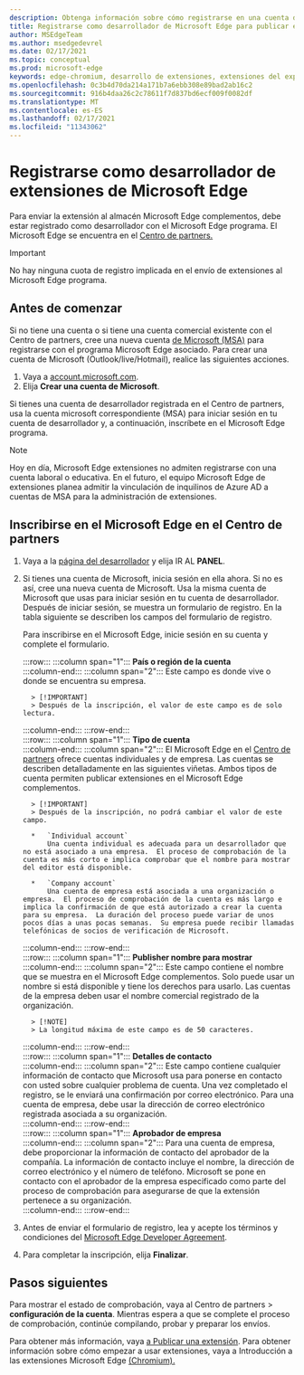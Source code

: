 ```yaml
---
description: Obtenga información sobre cómo registrarse en una cuenta de desarrollador para publicar extensiones en Microsoft Edge de complementos
title: Registrarse como desarrollador de Microsoft Edge para publicar extensiones
author: MSEdgeTeam
ms.author: msedgedevrel
ms.date: 02/17/2021
ms.topic: conceptual
ms.prod: microsoft-edge
keywords: edge-chromium, desarrollo de extensiones, extensiones del explorador, complementos, centro de partners, desarrollador
ms.openlocfilehash: 0c3b4d70da214a171b7a6ebb308e89bad2ab16c2
ms.sourcegitcommit: 916b4daa26c2c78611f7d837bd6ecf009f0082df
ms.translationtype: MT
ms.contentlocale: es-ES
ms.lasthandoff: 02/17/2021
ms.locfileid: "11343062"
---
```

# Registrarse como desarrollador de extensiones de Microsoft Edge  

Para enviar la extensión al almacén Microsoft Edge complementos, debe estar registrado como desarrollador con el Microsoft Edge programa.  El Microsoft Edge se encuentra en el [Centro de partners.][MicrosoftPartnerCenter]  

> [!IMPORTANT]
> No hay ninguna cuota de registro implicada en el envío de extensiones al Microsoft Edge programa.  

##  <a name="before-you-begin"></a>Antes de comenzar  

Si no tiene una cuenta o si tiene una cuenta comercial existente con el Centro de partners, cree una nueva cuenta [de Microsoft (MSA)][WindowsCommunityEverythingAboutMicrosoftAccounts] para registrarse con el programa Microsoft Edge asociado.  Para crear una cuenta de Microsoft \(Outlook/live/Hotmail\), realice las siguientes acciones.  

1.  Vaya a [account.microsoft.com][MicrosoftAccount].  
1.  Elija **Crear una cuenta de Microsoft**.  
    
Si tienes una cuenta de desarrollador registrada en el Centro de partners, usa la cuenta microsoft correspondiente \(MSA\) para iniciar sesión en tu cuenta de desarrollador y, a continuación, inscríbete en el Microsoft Edge programa.  

> [!NOTE]
> Hoy en día, Microsoft Edge extensiones no admiten registrarse con una cuenta laboral o educativa.  En el futuro, el equipo Microsoft Edge de extensiones planea admitir la vinculación de inquilinos de Azure AD a cuentas de MSA para la administración de extensiones.  

##  <a name="enroll-in-the-microsoft-edge-program-on-partner-center"></a>Inscribirse en el Microsoft Edge en el Centro de partners  

1.  Vaya a la [página del desarrollador][MicrosoftPartnerCenter] y elija IR AL **PANEL**.  
1.  Si tienes una cuenta de Microsoft, inicia sesión en ella ahora.  Si no es así, cree una nueva cuenta de Microsoft.  Usa la misma cuenta de Microsoft que usas para iniciar sesión en tu cuenta de desarrollador.  Después de iniciar sesión, se muestra un formulario de registro. En la tabla siguiente se describen los campos del formulario de registro.  
    
    Para inscribirse en el Microsoft Edge, inicie sesión en su cuenta y complete el formulario.  
    
    :::row:::
       :::column span="1":::
          **País o región de la cuenta**  
       :::column-end:::
       :::column span="2":::
          Este campo es donde vive o donde se encuentra su empresa.  
          
          > [!IMPORTANT]
          > Después de la inscripción, el valor de este campo es de solo lectura.  
          
       :::column-end:::
    :::row-end:::  
    :::row:::
       :::column span="1":::
          **Tipo de cuenta**  
       :::column-end:::
       :::column span="2":::
          El Microsoft Edge en el [Centro de partners][MicrosoftPartnerCenter] ofrece cuentas individuales y de empresa.  Las cuentas se describen detalladamente en las siguientes viñetas.  Ambos tipos de cuenta permiten publicar extensiones en el Microsoft Edge complementos.  
          
          > [!IMPORTANT]
          > Después de la inscripción, no podrá cambiar el valor de este campo.  
          
          *   `Individual account`  
              Una cuenta individual es adecuada para un desarrollador que no está asociado a una empresa.  El proceso de comprobación de la cuenta es más corto e implica comprobar que el nombre para mostrar del editor está disponible.  

          *   `Company account`  
              Una cuenta de empresa está asociada a una organización o empresa.  El proceso de comprobación de la cuenta es más largo e implica la confirmación de que está autorizado a crear la cuenta para su empresa.  La duración del proceso puede variar de unos pocos días a unas pocas semanas.  Su empresa puede recibir llamadas telefónicas de socios de verificación de Microsoft.  
              
       :::column-end:::
    :::row-end:::  
    :::row:::
       :::column span="1":::
          **Publisher nombre para mostrar**  
       :::column-end:::
       :::column span="2":::
          Este campo contiene el nombre que se muestra en el Microsoft Edge complementos.  Solo puede usar un nombre si está disponible y tiene los derechos para usarlo.  Las cuentas de la empresa deben usar el nombre comercial registrado de la organización.  
          
          > [!NOTE]
          > La longitud máxima de este campo es de 50 caracteres.  
          
       :::column-end:::
    :::row-end:::  
    :::row:::
       :::column span="1":::
          **Detalles de contacto**  
       :::column-end:::
       :::column span="2":::
          Este campo contiene cualquier información de contacto que Microsoft usa para ponerse en contacto con usted sobre cualquier problema de cuenta.  Una vez completado el registro, se le enviará una confirmación por correo electrónico.  Para una cuenta de empresa, debe usar la dirección de correo electrónico registrada asociada a su organización.  
       :::column-end:::
    :::row-end:::  
    :::row:::
       :::column span="1":::
          **Aprobador de empresa**  
       :::column-end:::
       :::column span="2":::
          Para una cuenta de empresa, debe proporcionar la información de contacto del aprobador de la compañía.  La información de contacto incluye el nombre, la dirección de correo electrónico y el número de teléfono.  Microsoft se pone en contacto con el aprobador de la empresa especificado como parte del proceso de comprobación para asegurarse de que la extensión pertenece a su organización.  
       :::column-end:::
    :::row-end:::  
    
1.  Antes de enviar el formulario de registro, lea y acepte los términos y condiciones del [Microsoft Edge Developer Agreement][MicrosoftAppDeveloperAgreement].  
1.  Para completar la inscripción, elija **Finalizar**.  
    
##  <a name="next-steps"></a>Pasos siguientes  

Para mostrar el estado de comprobación, vaya al Centro de partners > **configuración de la cuenta**.  Mientras espera a que se complete el proceso de comprobación, continúe compilando, probar y preparar los envíos.  

Para obtener más información, vaya [a Publicar una extensión][ExtensionsChromiumPublishExtension].  Para obtener información sobre cómo empezar a usar extensiones, vaya a Introducción a las extensiones Microsoft Edge [(Chromium).][ExtensionsChromiumGettingStartedIndex]  

<!-- links -->  

[ExtensionsChromiumGettingStartedIndex]: ../getting-started/index.md "Introducción a las extensiones Microsoft Edge (Chromium) | Microsoft Docs"  
[ExtensionsChromiumPublishExtension]:  ./publish-extension.md "Publicar una extensión | Microsoft Docs"  

[MicrosoftAppDeveloperAgreement]:  /legal/windows/agreements/app-developer-agreement "Contrato de desarrollador de aplicaciones | Microsoft Docs"  

[MicrosoftAccount]:  https://account.microsoft.com/account "Cuenta de Microsoft"  

[MicrosoftPartnerCenter]:  https://partner.microsoft.com/dashboard/microsoftedge/public/login?ref=dd "Centro de partners"  

[WindowsCommunityEverythingAboutMicrosoftAccounts]:  https://community.windows.com/stories/everything-you-need-to-know-about-microsoft-accounts "Todo lo que necesita saber acerca de las cuentas de Microsoft | Windows Community"  

